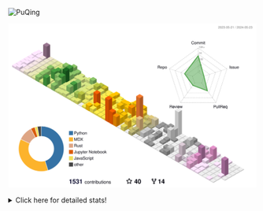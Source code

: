![PuQing](https://user-images.githubusercontent.com/27223114/171565019-9a56fae6-b08b-421f-99db-7e830da42371.png)

![](./profile-3d-contrib/profile-season-animate.svg)

<details>
<summary>Click here for detailed stats!</summary>

<!--START_SECTION:waka-->
![Lines of code](https://img.shields.io/badge/From%20Hello%20World%20I%27ve%20Written-1.4%20million%20lines%20of%20code-blue)

**🐱 My GitHub Data** 

> 📦 387.5 kB Used in GitHub's Storage 
 > 
> 🏆 381 Contributions in the Year 2024
 > 
> 🚫 Not Opted to Hire
 > 
> 📜 47 Public Repositories 
 > 
> 🔑 29 Private Repositories 
 > 
**I'm an Early 🐤** 

```text
🌞 Morning                606 commits         ██░░░░░░░░░░░░░░░░░░░░░░░   07.79 % 
🌆 Daytime                3615 commits        ████████████░░░░░░░░░░░░░   46.48 % 
🌃 Evening                1599 commits        █████░░░░░░░░░░░░░░░░░░░░   20.56 % 
🌙 Night                  1957 commits        ██████░░░░░░░░░░░░░░░░░░░   25.16 % 
```


📊 **This Week I Spent My Time On** 

```text
💬 Programming Languages: 
Browsing                 6 hrs 9 mins        █████████░░░░░░░░░░░░░░░░   36.79 % 
Python                   4 hrs 8 mins        ██████░░░░░░░░░░░░░░░░░░░   24.72 % 
Searching                2 hrs 21 mins       ████░░░░░░░░░░░░░░░░░░░░░   14.09 % 
Docker                   53 mins             █░░░░░░░░░░░░░░░░░░░░░░░░   05.34 % 
Text                     53 mins             █░░░░░░░░░░░░░░░░░░░░░░░░   05.31 % 

🔥 Editors: 
Chrome                   9 hrs 57 mins       ███████████████░░░░░░░░░░   59.50 % 
VS Code                  6 hrs 3 mins        █████████░░░░░░░░░░░░░░░░   36.17 % 
fish                     38 mins             █░░░░░░░░░░░░░░░░░░░░░░░░   03.86 % 
Obsidian                 4 mins              ░░░░░░░░░░░░░░░░░░░░░░░░░   00.47 % 

💻 Operating System: 
Mac                      10 hrs 36 mins      ████████████████░░░░░░░░░   63.36 % 
WSL                      4 hrs 5 mins        ██████░░░░░░░░░░░░░░░░░░░   24.48 % 
Linux                    1 hr 57 mins        ███░░░░░░░░░░░░░░░░░░░░░░   11.69 % 
Windows                  4 mins              ░░░░░░░░░░░░░░░░░░░░░░░░░   00.47 % 
```


<!--END_SECTION:waka-->
</details>
